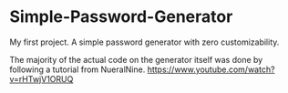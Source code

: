# Simple-Password-Generator
My first project. A simple password generator with zero customizability.

The majority of the actual code on the generator itself was done by following a tutorial from NueralNine. https://www.youtube.com/watch?v=rHTwjV1ORUQ
